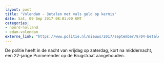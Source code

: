 ```yaml
---
layout: post
title: "Volendam - Betalen met vals geld op kermis"
date: Sat, 09 Sep 2017 08:01:00 GMT
categories: 
- noord-holland 
- edam-volendam 
externe_link: "https://www.politie.nl/nieuws/2017/september/9/04-betalen-met-vals-geld-op-kermis.html"
---
```


De politie heeft in de nacht van vrijdag op zaterdag, kort na middernacht, een 22-jarige Purmerender op de Brugstraat aangehouden.
